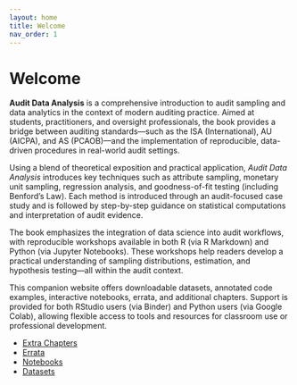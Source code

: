 ```yaml
---
layout: home
title: Welcome
nav_order: 1
---
```


# Welcome

**Audit Data Analysis** is a comprehensive introduction to audit sampling and data analytics in the context of modern auditing practice. Aimed at students, practitioners, and oversight professionals, the book provides a bridge between auditing standards—such as the ISA (International), AU (AICPA), and AS (PCAOB)—and the implementation of reproducible, data-driven procedures in real-world audit settings.

Using a blend of theoretical exposition and practical application, *Audit Data Analysis* introduces key techniques such as attribute sampling, monetary unit sampling, regression analysis, and goodness-of-fit testing (including Benford’s Law). Each method is introduced through an audit-focused case study and is followed by step-by-step guidance on statistical computations and interpretation of audit evidence.

The book emphasizes the integration of data science into audit workflows, with reproducible workshops available in both R (via R Markdown) and Python (via Jupyter Notebooks). These workshops help readers develop a practical understanding of sampling distributions, estimation, and hypothesis testing—all within the audit context.

This companion website offers downloadable datasets, annotated code examples, interactive notebooks, errata, and additional chapters. Support is provided for both RStudio users (via Binder) and Python users (via Google Colab), allowing flexible access to tools and resources for classroom use or professional development.

- [Extra Chapters](docs/chapters.md)
- [Errata](docs/errata.md)
- [Notebooks](docs/notebooks.md)
- [Datasets](docs/datasets.md)

